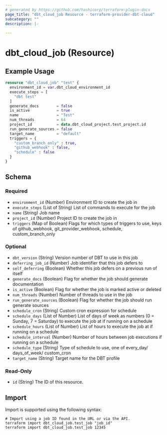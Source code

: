 ```yaml
---
# generated by https://github.com/hashicorp/terraform-plugin-docs
page_title: "dbt_cloud_job Resource - terraform-provider-dbt-cloud"
subcategory: ""
description: |-
  
---
```


# dbt_cloud_job (Resource)



## Example Usage

```terraform
resource "dbt_cloud_job" "test" {
  environment_id = var.dbt_cloud_environment_id
  execute_steps = [
    "dbt test"
  ]
  generate_docs        = false
  is_active            = true
  name                 = "Test"
  num_threads          = 64
  project_id           = data.dbt_cloud_project.test_project.id
  run_generate_sources = false
  target_name          = "default"
  triggers = {
    "custom_branch_only" : true,
    "github_webhook" : false,
    "schedule" : false
  }
}
```

<!-- schema generated by tfplugindocs -->
## Schema

### Required

- `environment_id` (Number) Environment ID to create the job in
- `execute_steps` (List of String) List of commands to execute for the job
- `name` (String) Job name
- `project_id` (Number) Project ID to create the job in
- `triggers` (Map of Boolean) Flags for which types of triggers to use, keys of github_webhook, git_provider_webhook, schedule, custom_branch_only

### Optional

- `dbt_version` (String) Version number of DBT to use in this job
- `deferring_job_id` (Number) Job identifier that this job defers to
- `self_deferring` (Boolean) Whether this job defers on a previous run of itself
- `generate_docs` (Boolean) Flag for whether the job should generate documentation
- `is_active` (Boolean) Flag for whether the job is marked active or deleted
- `num_threads` (Number) Number of threads to use in the job
- `run_generate_sources` (Boolean) Flag for whether the job should run generate sources
- `schedule_cron` (String) Custom cron expression for schedule
- `schedule_days` (List of Number) List of days of week as numbers (0 = Sunday, 7 = Saturday) to execute the job at if running on a schedule
- `schedule_hours` (List of Number) List of hours to execute the job at if running on a schedule
- `schedule_interval` (Number) Number of hours between job executions if running on a schedule
- `schedule_type` (String) Type of schedule to use, one of every_day/ days_of_week/ custom_cron
- `target_name` (String) Target name for the DBT profile

### Read-Only

- `id` (String) The ID of this resource.

## Import

Import is supported using the following syntax:

```shell
# Import using a job ID found in the URL or via the API.
terraform import dbt_cloud_job.test_job "job_id"
terraform import dbt_cloud_job.test_job 12345
```

